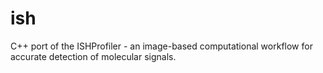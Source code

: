 # ish
C++ port of the ISHProfiler - an image-based computational workflow for accurate detection of molecular signals.
